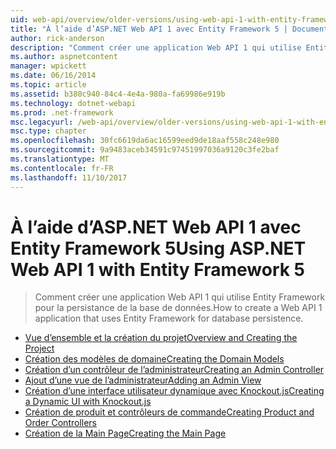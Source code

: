 ```yaml
---
uid: web-api/overview/older-versions/using-web-api-1-with-entity-framework-5/index
title: "À l’aide d’ASP.NET Web API 1 avec Entity Framework 5 | Documents Microsoft"
author: rick-anderson
description: "Comment créer une application Web API 1 qui utilise Entity Framework pour la persistance de la base de données."
ms.author: aspnetcontent
manager: wpickett
ms.date: 06/16/2014
ms.topic: article
ms.assetid: b380c940-84c4-4e4a-980a-fa69986e919b
ms.technology: dotnet-webapi
ms.prod: .net-framework
msc.legacyurl: /web-api/overview/older-versions/using-web-api-1-with-entity-framework-5
msc.type: chapter
ms.openlocfilehash: 30fc6619da6ac16599eed9de18aaf558c248e980
ms.sourcegitcommit: 9a9483aceb34591c97451997036a9120c3fe2baf
ms.translationtype: MT
ms.contentlocale: fr-FR
ms.lasthandoff: 11/10/2017
---
```

<a name="using-aspnet-web-api-1-with-entity-framework-5"></a><span data-ttu-id="30ce6-103">À l’aide d’ASP.NET Web API 1 avec Entity Framework 5</span><span class="sxs-lookup"><span data-stu-id="30ce6-103">Using ASP.NET Web API 1 with Entity Framework 5</span></span>
====================
> <span data-ttu-id="30ce6-104">Comment créer une application Web API 1 qui utilise Entity Framework pour la persistance de la base de données.</span><span class="sxs-lookup"><span data-stu-id="30ce6-104">How to create a Web API 1 application that uses Entity Framework for database persistence.</span></span>


- [<span data-ttu-id="30ce6-105">Vue d’ensemble et la création du projet</span><span class="sxs-lookup"><span data-stu-id="30ce6-105">Overview and Creating the Project</span></span>](using-web-api-with-entity-framework-part-1.md)
- [<span data-ttu-id="30ce6-106">Création des modèles de domaine</span><span class="sxs-lookup"><span data-stu-id="30ce6-106">Creating the Domain Models</span></span>](using-web-api-with-entity-framework-part-2.md)
- [<span data-ttu-id="30ce6-107">Création d’un contrôleur de l’administrateur</span><span class="sxs-lookup"><span data-stu-id="30ce6-107">Creating an Admin Controller</span></span>](using-web-api-with-entity-framework-part-3.md)
- [<span data-ttu-id="30ce6-108">Ajout d’une vue de l’administrateur</span><span class="sxs-lookup"><span data-stu-id="30ce6-108">Adding an Admin View</span></span>](using-web-api-with-entity-framework-part-4.md)
- [<span data-ttu-id="30ce6-109">Création d’une interface utilisateur dynamique avec Knockout.js</span><span class="sxs-lookup"><span data-stu-id="30ce6-109">Creating a Dynamic UI with Knockout.js</span></span>](using-web-api-with-entity-framework-part-5.md)
- [<span data-ttu-id="30ce6-110">Création de produit et contrôleurs de commande</span><span class="sxs-lookup"><span data-stu-id="30ce6-110">Creating Product and Order Controllers</span></span>](using-web-api-with-entity-framework-part-6.md)
- [<span data-ttu-id="30ce6-111">Création de la Main Page</span><span class="sxs-lookup"><span data-stu-id="30ce6-111">Creating the Main Page</span></span>](using-web-api-with-entity-framework-part-7.md)
